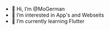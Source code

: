 - 👋 Hi, I’m @MoGerman
- 👀 I’m interested in App's and Webseits
- 🌱 I’m currently learning Flutter

<!---
MoGerman/MoGerman is a ✨ special ✨ repository because its `README.md` (this file) appears on your GitHub profile.
You can click the Preview link to take a look at your changes.
--->
